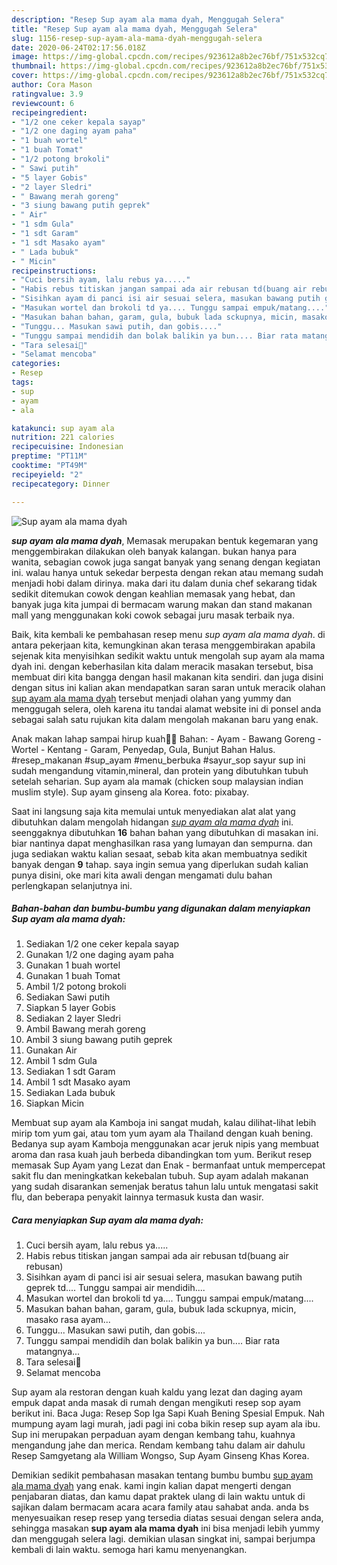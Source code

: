 ```yaml
---
description: "Resep Sup ayam ala mama dyah, Menggugah Selera"
title: "Resep Sup ayam ala mama dyah, Menggugah Selera"
slug: 1156-resep-sup-ayam-ala-mama-dyah-menggugah-selera
date: 2020-06-24T02:17:56.018Z
image: https://img-global.cpcdn.com/recipes/923612a8b2ec76bf/751x532cq70/sup-ayam-ala-mama-dyah-foto-resep-utama.jpg
thumbnail: https://img-global.cpcdn.com/recipes/923612a8b2ec76bf/751x532cq70/sup-ayam-ala-mama-dyah-foto-resep-utama.jpg
cover: https://img-global.cpcdn.com/recipes/923612a8b2ec76bf/751x532cq70/sup-ayam-ala-mama-dyah-foto-resep-utama.jpg
author: Cora Mason
ratingvalue: 3.9
reviewcount: 6
recipeingredient:
- "1/2 one ceker kepala sayap"
- "1/2 one daging ayam paha"
- "1 buah wortel"
- "1 buah Tomat"
- "1/2 potong brokoli"
- " Sawi putih"
- "5 layer Gobis"
- "2 layer Sledri"
- " Bawang merah goreng"
- "3 siung bawang putih geprek"
- " Air"
- "1 sdm Gula"
- "1 sdt Garam"
- "1 sdt Masako ayam"
- " Lada bubuk"
- " Micin"
recipeinstructions:
- "Cuci bersih ayam, lalu rebus ya....."
- "Habis rebus titiskan jangan sampai ada air rebusan td(buang air rebusan)"
- "Sisihkan ayam di panci isi air sesuai selera, masukan bawang putih geprek td.... Tunggu sampai air mendidih...."
- "Masukan wortel dan brokoli td ya.... Tunggu sampai empuk/matang...."
- "Masukan bahan bahan, garam, gula, bubuk lada sckupnya, micin, masako rasa ayam..."
- "Tunggu... Masukan sawi putih, dan gobis...."
- "Tunggu sampai mendidih dan bolak balikin ya bun.... Biar rata matangnya..."
- "Tara selesai🤗"
- "Selamat mencoba"
categories:
- Resep
tags:
- sup
- ayam
- ala

katakunci: sup ayam ala 
nutrition: 221 calories
recipecuisine: Indonesian
preptime: "PT11M"
cooktime: "PT49M"
recipeyield: "2"
recipecategory: Dinner

---
```



![Sup ayam ala mama dyah](https://img-global.cpcdn.com/recipes/923612a8b2ec76bf/751x532cq70/sup-ayam-ala-mama-dyah-foto-resep-utama.jpg)

<b><i>sup ayam ala mama dyah</i></b>, Memasak merupakan bentuk kegemaran yang menggembirakan dilakukan oleh banyak kalangan. bukan hanya para wanita, sebagian cowok juga sangat banyak yang senang dengan kegiatan ini. walau hanya untuk sekedar berpesta dengan rekan atau memang sudah menjadi hobi dalam dirinya. maka dari itu dalam dunia chef sekarang tidak sedikit ditemukan cowok dengan keahlian memasak yang hebat, dan banyak juga kita jumpai di bermacam warung makan dan stand makanan mall yang menggunakan koki cowok sebagai juru masak terbaik nya.

Baik, kita kembali ke pembahasan resep menu <i>sup ayam ala mama dyah</i>. di antara pekerjaan kita, kemungkinan akan terasa menggembirakan apabila sejenak kita menyisihkan sedikit waktu untuk mengolah sup ayam ala mama dyah ini. dengan keberhasilan kita dalam meracik masakan tersebut, bisa membuat diri kita bangga dengan hasil makanan kita sendiri. dan juga disini dengan situs ini kalian akan mendapatkan saran saran untuk meracik olahan <u>sup ayam ala mama dyah</u> tersebut menjadi olahan yang yummy dan menggugah selera, oleh karena itu tandai alamat website ini di ponsel anda sebagai salah satu rujukan kita dalam mengolah makanan baru yang enak.

Anak makan lahap sampai hirup kuah🤪🤪 Bahan: - Ayam - Bawang Goreng - Wortel - Kentang - Garam, Penyedap, Gula, Bunjut Bahan Halus. #resep_makanan #sup_ayam #menu_berbuka #sayur_sop sayur sup ini sudah mengandung vitamin,mineral, dan protein yang dibutuhkan tubuh setelah seharian. Sup ayam ala mamak (chicken soup malaysian indian muslim style). Sup ayam ginseng ala Korea. foto: pixabay.


Saat ini langsung saja kita memulai untuk menyediakan alat alat yang dibutuhkan dalam mengolah hidangan <u><i>sup ayam ala mama dyah</i></u> ini. seenggaknya dibutuhkan <b>16</b> bahan bahan yang dibutuhkan di masakan ini. biar nantinya dapat menghasilkan rasa yang lumayan dan sempurna. dan juga sediakan waktu kalian sesaat, sebab kita akan membuatnya sedikit banyak dengan <b>9</b> tahap. saya ingin semua yang diperlukan sudah kalian punya disini, oke mari kita awali dengan mengamati dulu bahan perlengkapan selanjutnya ini.

<!--inarticleads1-->

##### Bahan-bahan dan bumbu-bumbu yang digunakan dalam menyiapkan Sup ayam ala mama dyah:

1. Sediakan 1/2 one ceker kepala sayap
1. Gunakan 1/2 one daging ayam paha
1. Gunakan 1 buah wortel
1. Gunakan 1 buah Tomat
1. Ambil 1/2 potong brokoli
1. Sediakan  Sawi putih
1. Siapkan 5 layer Gobis
1. Sediakan 2 layer Sledri
1. Ambil  Bawang merah goreng
1. Ambil 3 siung bawang putih geprek
1. Gunakan  Air
1. Ambil 1 sdm Gula
1. Sediakan 1 sdt Garam
1. Ambil 1 sdt Masako ayam
1. Sediakan  Lada bubuk
1. Siapkan  Micin


Membuat sup ayam ala Kamboja ini sangat mudah, kalau dilihat-lihat lebih mirip tom yum gai, atau tom yum ayam ala Thailand dengan kuah bening. Bedanya sup ayam Kamboja menggunakan acar jeruk nipis yang membuat aroma dan rasa kuah jauh berbeda dibandingkan tom yum. Berikut resep memasak Sup Ayam yang Lezat dan Enak - bermanfaat untuk mempercepat sakit flu dan meningkatkan kekebalan tubuh. Sup ayam adalah makanan yang sudah disarankan semenjak beratus tahun lalu untuk mengatasi sakit flu, dan beberapa penyakit lainnya termasuk kusta dan wasir. 

<!--inarticleads2-->

##### Cara menyiapkan Sup ayam ala mama dyah:

1. Cuci bersih ayam, lalu rebus ya.....
1. Habis rebus titiskan jangan sampai ada air rebusan td(buang air rebusan)
1. Sisihkan ayam di panci isi air sesuai selera, masukan bawang putih geprek td.... Tunggu sampai air mendidih....
1. Masukan wortel dan brokoli td ya.... Tunggu sampai empuk/matang....
1. Masukan bahan bahan, garam, gula, bubuk lada sckupnya, micin, masako rasa ayam...
1. Tunggu... Masukan sawi putih, dan gobis....
1. Tunggu sampai mendidih dan bolak balikin ya bun.... Biar rata matangnya...
1. Tara selesai🤗
1. Selamat mencoba


Sup ayam ala restoran dengan kuah kaldu yang lezat dan daging ayam empuk dapat anda masak di rumah dengan mengikuti resep sop ayam berikut ini. Baca Juga: Resep Sop Iga Sapi Kuah Bening Spesial Empuk. Nah mumpung ayam lagi murah, jadi pagi ini coba bikin resep sup ayam ala ibu. Sup ini merupakan perpaduan ayam dengan kembang tahu, kuahnya mengandung jahe dan merica. Rendam kembang tahu dalam air dahulu Resep Samgyetang ala William Wongso, Sup Ayam Ginseng Khas Korea. 

Demikian sedikit pembahasan masakan tentang bumbu bumbu <u>sup ayam ala mama dyah</u> yang enak. kami ingin kalian dapat mengerti dengan penjabaran diatas, dan kamu dapat praktek ulang di lain waktu untuk di sajikan dalam bermacam acara acara family atau sahabat anda. anda bs menyesuaikan resep resep yang tersedia diatas sesuai dengan selera anda, sehingga masakan <b>sup ayam ala mama dyah</b> ini bisa menjadi lebih yummy dan menggugah selera lagi. demikian ulasan singkat ini, sampai berjumpa kembali di lain waktu. semoga hari kamu menyenangkan.

